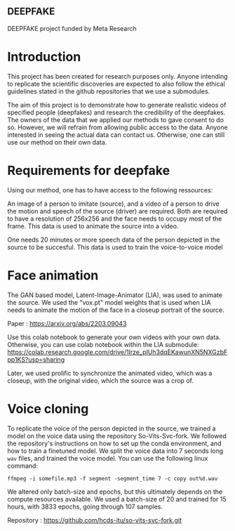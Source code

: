 ## DEEPFAKE
DEEPFAKE project funded by Meta Research

# Introduction
This project has been created for research purposes only. Anyone intending to replicate the scientific discoveries are expected to also follow the ethical guidelines stated in the github repositories that we use a submodules. 

The aim of this project is to demonstrate how to generate realistic videos of specified people (deepfakes) and research the credibility of the deepfakes. The owners of the data that we applied our methods to gave consent to do so. However, we will refrain from allowing public access to the data. Anyone interested in seeing the actual data can contact us. Otherwise, one can still use our method on their own data.

# Requirements for deepfake

Using our method, one has to have access to the following ressources:

An image of a person to imitate (source), and a video of a person to drive the motion and speech of the source (driver) are required. Both are required to have a resolution of 256x256 and the face needs to occupy most of the frame. This data is used to animate the source into a video.

One needs 20 minutes or more speech data of the person depicted in the source to be succesful. This data is used to train the voice-to-voice model


# Face animation

The GAN based model, Latent-Image-Animator (LIA), was used to animate the source. We used the "vox.pt" model weights that is used when LIA needs to animate the motion of the face in a closeup portrait of the source.

Paper : https://arxiv.org/abs/2203.09043

Use this colab notebook to generate your own videos with your own data. Otherwise, you can use colab notebook within the LIA submodule: https://colab.research.google.com/drive/1lrze_pIUh3dqEKawunXN5NXGzbFpp1KS?usp=sharing

Later, we used prolific to synchronize the animated video, which was a closeup, with the original video, which the source was a crop of.

# Voice cloning

To replicate the voice of the person depicted in the source, we trained a model on the voice data using the repository So-Vits-Svc-fork. We followed the repository's instructions on how to set up the conda environment, and how to train a finetuned model. We split the voice data into 7 seconds long `wav` files, and trained the voice model. You can use the following linux command:

```
ffmpeg -i somefile.mp3 -f segment -segment_time 7 -c copy out%d.wav
```

We altered only batch-size and epochs, but this ultimately depends on the compute resources available. We used a batch-size of 20 and trained for 15 hours, with 3833 epochs, going through 107 samples.

Repository : https://github.com/hcds-itu/so-vits-svc-fork.git



